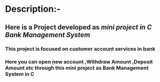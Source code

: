 # Description:-
## Here is a Project developed as *mini project in C Bank Management System*  
### This project is focused on customer account services in bank
### Here you can **open new account ,Withdraw Amount ,Deposit Amount etc** through this mini project as Bank Management System in C
                 
